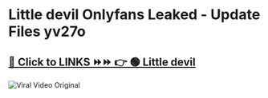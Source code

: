 
 # Little devil Onlyfans Leaked - Update Files yv27o

## <h2><a href="https://clipsfans.com/Little_devil&ref=git">🔗 Click to LINKS ⏩⏩ 👉 🟢 Little devil </a></h2>

<a href="https://clipsfans.com/Little_devil&ref=git" rel="nofollow" data-target="animated-image.originalLink"><img src="https://i.ibb.co.com/xMMVF88/686577567.gif" alt="Viral Video Original" style="max-width: 100%; display: inline-block;" data-target="animated-image.originalImage"></a>

